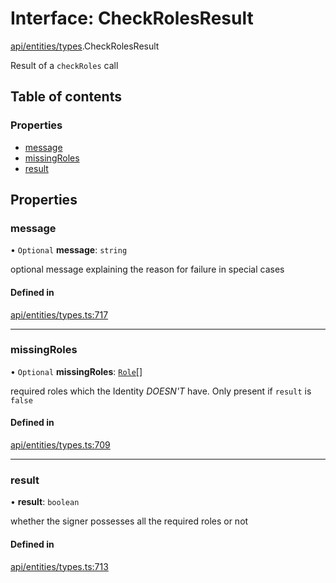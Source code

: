 # Interface: CheckRolesResult

[api/entities/types](../wiki/api.entities.types).CheckRolesResult

Result of a `checkRoles` call

## Table of contents

### Properties

- [message](../wiki/api.entities.types.CheckRolesResult#message)
- [missingRoles](../wiki/api.entities.types.CheckRolesResult#missingroles)
- [result](../wiki/api.entities.types.CheckRolesResult#result)

## Properties

### message

• `Optional` **message**: `string`

optional message explaining the reason for failure in special cases

#### Defined in

[api/entities/types.ts:717](https://github.com/PolymeshAssociation/polymesh-sdk/blob/8a9e72221/src/api/entities/types.ts#L717)

___

### missingRoles

• `Optional` **missingRoles**: [`Role`](../wiki/api.procedures.types#role)[]

required roles which the Identity *DOESN'T* have. Only present if `result` is `false`

#### Defined in

[api/entities/types.ts:709](https://github.com/PolymeshAssociation/polymesh-sdk/blob/8a9e72221/src/api/entities/types.ts#L709)

___

### result

• **result**: `boolean`

whether the signer possesses all the required roles or not

#### Defined in

[api/entities/types.ts:713](https://github.com/PolymeshAssociation/polymesh-sdk/blob/8a9e72221/src/api/entities/types.ts#L713)
